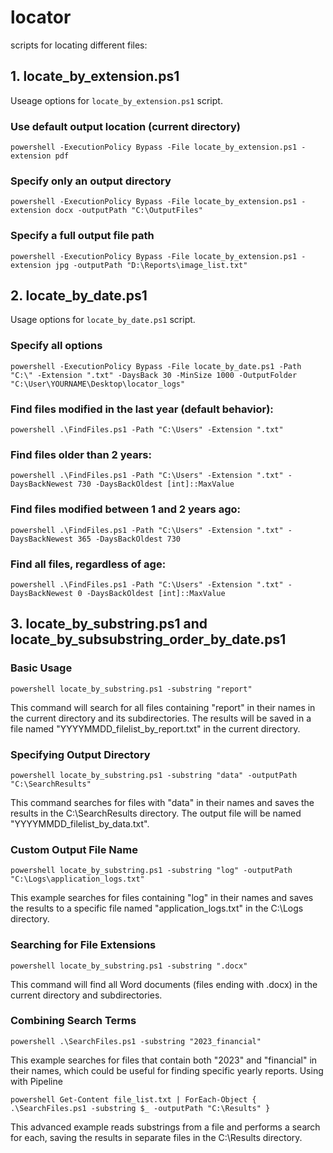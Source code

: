 # locator
scripts for locating different files: 

## 1. locate_by_extension.ps1
Useage options for ```locate_by_extension.ps1``` script.
### Use default output location (current directory)
```powershell -ExecutionPolicy Bypass -File locate_by_extension.ps1 -extension pdf```
### Specify only an output directory
```powershell -ExecutionPolicy Bypass -File locate_by_extension.ps1 -extension docx -outputPath "C:\OutputFiles"```
### Specify a full output file path
```powershell -ExecutionPolicy Bypass -File locate_by_extension.ps1 -extension jpg -outputPath "D:\Reports\image_list.txt"```

## 2. locate_by_date.ps1
Usage options for  ```locate_by_date.ps1``` script.
### Specify all options
```powershell -ExecutionPolicy Bypass -File locate_by_date.ps1 -Path "C:\" -Extension ".txt" -DaysBack 30 -MinSize 1000 -OutputFolder "C:\User\YOURNAME\Desktop\locator_logs"```

### Find files modified in the last year (default behavior):
```powershell .\FindFiles.ps1 -Path "C:\Users" -Extension ".txt"```

### Find files older than 2 years:
```powershell .\FindFiles.ps1 -Path "C:\Users" -Extension ".txt" -DaysBackNewest 730 -DaysBackOldest [int]::MaxValue```

### Find files modified between 1 and 2 years ago:
```powershell .\FindFiles.ps1 -Path "C:\Users" -Extension ".txt" -DaysBackNewest 365 -DaysBackOldest 730```

### Find all files, regardless of age:
```powershell .\FindFiles.ps1 -Path "C:\Users" -Extension ".txt" -DaysBackNewest 0 -DaysBackOldest [int]::MaxValue```

## 3. locate_by_substring.ps1 and locate_by_subsubstring_order_by_date.ps1

### Basic Usage
```powershell locate_by_substring.ps1 -substring "report"```

This command will search for all files containing "report" in their names in the current directory and its subdirectories. The results will be saved in a file named "YYYYMMDD_filelist_by_report.txt" in the current directory.

### Specifying Output Directory

```powershell locate_by_substring.ps1 -substring "data" -outputPath "C:\SearchResults"```

This command searches for files with "data" in their names and saves the results in the C:\SearchResults directory. The output file will be named "YYYYMMDD_filelist_by_data.txt".

### Custom Output File Name

```powershell locate_by_substring.ps1 -substring "log" -outputPath "C:\Logs\application_logs.txt"```

This example searches for files containing "log" in their names and saves the results to a specific file named "application_logs.txt" in the C:\Logs directory.

### Searching for File Extensions
```powershell locate_by_substring.ps1 -substring ".docx"```

This command will find all Word documents (files ending with .docx) in the current directory and subdirectories.

### Combining Search Terms
```powershell .\SearchFiles.ps1 -substring "2023_financial"```

This example searches for files that contain both "2023" and "financial" in their names, which could be useful for finding specific yearly reports.
Using with Pipeline

```powershell Get-Content file_list.txt | ForEach-Object { .\SearchFiles.ps1 -substring $_ -outputPath "C:\Results" }```

This advanced example reads substrings from a file and performs a search for each, saving the results in separate files in the C:\Results directory.
